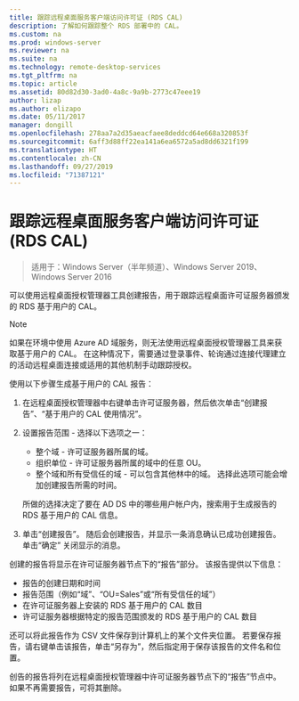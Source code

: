 ```yaml
---
title: 跟踪远程桌面服务客户端访问许可证 (RDS CAL)
description: 了解如何跟踪整个 RDS 部署中的 CAL。
ms.custom: na
ms.prod: windows-server
ms.reviewer: na
ms.suite: na
ms.technology: remote-desktop-services
ms.tgt_pltfrm: na
ms.topic: article
ms.assetid: 80d82d30-3ad0-4a8c-9a9b-2773c47eee19
author: lizap
ms.author: elizapo
ms.date: 05/11/2017
manager: dongill
ms.openlocfilehash: 278aa7a2d35aeacfaee8deddcd64e668a320853f
ms.sourcegitcommit: 6aff3d88ff22ea141a6ea6572a5ad8dd6321f199
ms.translationtype: HT
ms.contentlocale: zh-CN
ms.lasthandoff: 09/27/2019
ms.locfileid: "71387121"
---
```

# <a name="track-your-remote-desktop-services-client-access-licenses-rds-cals"></a>跟踪远程桌面服务客户端访问许可证 (RDS CAL)

>适用于：Windows Server（半年频道）、Windows Server 2019、Windows Server 2016

可以使用远程桌面授权管理器工具创建报告，用于跟踪远程桌面许可证服务器颁发的 RDS 基于用户的 CAL。

> [!NOTE]
>  如果在环境中使用 Azure AD 域服务，则无法使用远程桌面授权管理器工具来获取基于用户的 CAL。 在这种情况下，需要通过登录事件、轮询通过连接代理建立的活动远程桌面连接或适用的其他机制手动跟踪授权。 

使用以下步骤生成基于用户的 CAL 报告：

1. 在远程桌面授权管理器中右键单击许可证服务器，然后依次单击“创建报告”、“基于用户的 CAL 使用情况”。  
2. 设置报告范围 - 选择以下选项之一：
   - 整个域 - 许可证服务器所属的域。
   - 组织单位 - 许可证服务器所属的域中的任意 OU。
   - 整个域和所有受信任的域 - 可以包含其他林中的域。 选择此选项可能会增加创建报告所需的时间。

   所做的选择决定了要在 AD DS 中的哪些用户帐户内，搜索用于生成报告的 RDS 基于用户的 CAL 信息。
3. 单击“创建报告”。  随后会创建报告，并显示一条消息确认已成功创建报告。 单击“确定”  关闭显示的消息。

创建的报告将显示在许可证服务器节点下的“报告”部分。 该报告提供以下信息：

- 报告的创建日期和时间
- 报告范围（例如“域”、“OU=Sales”或“所有受信任的域”）
- 在许可证服务器上安装的 RDS 基于用户的 CAL 数目
- 许可证服务器根据特定的报告范围颁发的 RDS 基于用户的 CAL 数目

还可以将此报告作为 CSV 文件保存到计算机上的某个文件夹位置。 若要保存报告，请右键单击该报告，单击“另存为”，然后指定用于保存该报告的文件名和位置。

创告的报告将列在远程桌面授权管理器中许可证服务器节点下的“报告”节点中。 如果不再需要报告，可将其删除。

